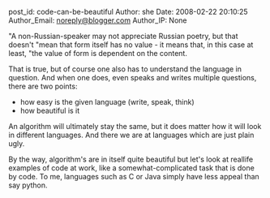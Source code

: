 post_id: code-can-be-beautiful
Author: she
Date: 2008-02-22 20:10:25
Author_Email: noreply@blogger.com
Author_IP: None

"A non-Russian-speaker may not appreciate Russian poetry, but that doesn't
"mean that form itself has no value - it means that, in this case at least,
"the value of form is dependent on the content.

That is true, but of course one also has to understand the language in
question. And when one does, even speaks and writes multiple questions, there
are two points:

- how easy is the given language (write, speak, think)
- how beautiful is it

An algorithm will ultimately stay the same, but it does matter how it will
look in different languages. And there we are at languages which are just
plain ugly.

By the way, algorithm's are in itself quite beautiful but let's look at
reallife examples of code at work, like a somewhat-complicated task that is
done by code. To me, languages such as C or Java simply have less appeal than
say python.
